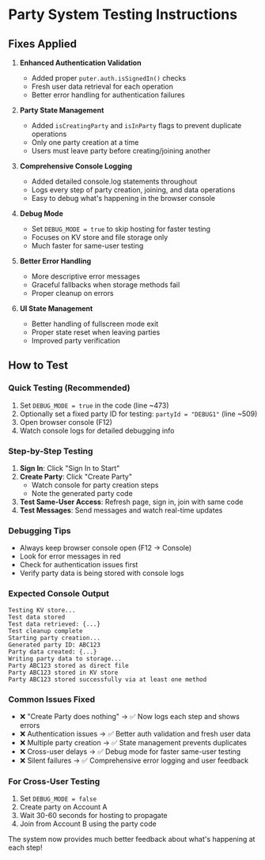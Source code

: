 # Party System Testing Instructions

## Fixes Applied

1. **Enhanced Authentication Validation**
   - Added proper `puter.auth.isSignedIn()` checks
   - Fresh user data retrieval for each operation
   - Better error handling for authentication failures

2. **Party State Management**
   - Added `isCreatingParty` and `isInParty` flags to prevent duplicate operations
   - Only one party creation at a time
   - Users must leave party before creating/joining another

3. **Comprehensive Console Logging**
   - Added detailed console.log statements throughout
   - Logs every step of party creation, joining, and data operations
   - Easy to debug what's happening in the browser console

4. **Debug Mode**
   - Set `DEBUG_MODE = true` to skip hosting for faster testing
   - Focuses on KV store and file storage only
   - Much faster for same-user testing

5. **Better Error Handling**
   - More descriptive error messages
   - Graceful fallbacks when storage methods fail
   - Proper cleanup on errors

6. **UI State Management**
   - Better handling of fullscreen mode exit
   - Proper state reset when leaving parties
   - Improved party verification

## How to Test

### Quick Testing (Recommended)
1. Set `DEBUG_MODE = true` in the code (line ~473)
2. Optionally set a fixed party ID for testing: `partyId = "DEBUG1"` (line ~509)
3. Open browser console (F12)
4. Watch console logs for detailed debugging info

### Step-by-Step Testing
1. **Sign In**: Click "Sign In to Start"
2. **Create Party**: Click "Create Party" 
   - Watch console for party creation steps
   - Note the generated party code
3. **Test Same-User Access**: Refresh page, sign in, join with same code
4. **Test Messages**: Send messages and watch real-time updates

### Debugging Tips
- Always keep browser console open (F12 → Console)
- Look for error messages in red
- Check for authentication issues first
- Verify party data is being stored with console logs

### Expected Console Output
```
Testing KV store...
Test data stored
Test data retrieved: {...}
Test cleanup complete
Starting party creation...
Generated party ID: ABC123
Party data created: {...}
Writing party data to storage...
Party ABC123 stored as direct file
Party ABC123 stored in KV store
Party ABC123 stored successfully via at least one method
```

### Common Issues Fixed
- ❌ "Create Party does nothing" → ✅ Now logs each step and shows errors
- ❌ Authentication issues → ✅ Better auth validation and fresh user data
- ❌ Multiple party creation → ✅ State management prevents duplicates
- ❌ Cross-user delays → ✅ Debug mode for faster same-user testing
- ❌ Silent failures → ✅ Comprehensive error logging and user feedback

### For Cross-User Testing
1. Set `DEBUG_MODE = false`
2. Create party on Account A
3. Wait 30-60 seconds for hosting to propagate
4. Join from Account B using the party code

The system now provides much better feedback about what's happening at each step!